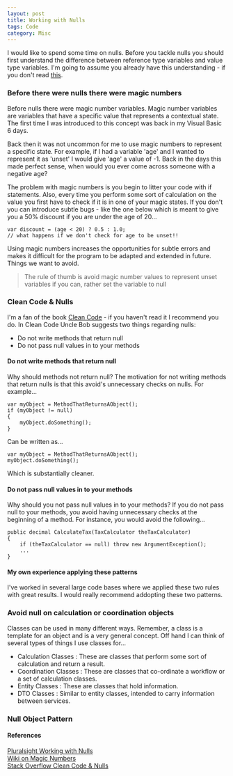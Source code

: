 ```yaml
---
layout: post
title: Working with Nulls
tags: Code 
category: Misc
---
```

I would like to spend some time on nulls. Before you tackle nulls you should first understand the difference between reference type variables and value type variables. I'm going to assume you already have this understanding - if you don't read [this](http://stackoverflow.com/questions/5057267/what-is-the-difference-between-a-reference-type-and-value-type-in-c).  

### Before there were nulls there were magic numbers

Before nulls there were magic number variables. Magic number variables are variables that have a specific value that represents a contextual state. The first time I was introduced to this concept was back in my Visual Basic 6 days. 

Back then it was not uncommon for me to use magic numbers to represent a specific state. For example, if I had a variable 'age' and I wanted to represent it as 'unset' I would give 'age' a value of -1. Back in the days this made perfect sense, when would you ever come across someone with a negative age?

The problem with magic numbers is you begin to litter your code with if statements. Also, every time you perform some sort of calculation on the value you first have to check if it is in one of your magic states. If you don't you can introduce subtle bugs - like the one below which is meant to give you a 50% discount if you are under the age of 20...

~~~
var discount = (age < 20) ? 0.5 : 1.0;  
// what happens if we don't check for age to be unset!!
~~~

Using magic numbers increases the opportunities for subtle errors and makes it difficult for the program to be adapted and extended in future. Things we want to avoid.

> The rule of thumb is avoid magic number values to represent unset variables if you can, rather set the variable to null

### Clean Code & Nulls

I'm a fan of the book [Clean Code](http://blog.markpearl.co.za/Clean-Code) - if you haven't read it I recommend you do. In Clean Code Uncle Bob suggests two things regarding nulls:

- Do not write methods that return null   
- Do not pass null values in to your methods   

#### Do not write methods that return null 

Why should methods not return null? The motivation for not writing methods that return nulls is that this avoid's unnecessary checks on nulls. For example...  

~~~
var myObject = MethodThatReturnsAObject();
if (myObject != null) 
{
    myObject.doSomething();
}
~~~

Can be written as...

~~~
var myObject = MethodThatReturnsAObject();
myObject.doSomething();
~~~

Which is substantially cleaner.

#### Do not pass null values in to your methods

Why should you not pass null values in to your methods? If you do not pass null to your methods, you avoid having unnecessary checks at the beginning of a method. For instance, you would avoid the following...

~~~
public decimal CalculateTax(TaxCalculator theTaxCalculator)
{
    if (theTaxCalculator == null) throw new ArgumentException();
    ...
} 
~~~

#### My own experience applying these patterns

I've worked in several large code bases where we applied these two rules with great results. I would really recommend addopting these two patterns.

### Avoid null on calculation or coordination objects

Classes can be used in many different ways. Remember, a class is a template for an object and is a very general concept. Off hand I can think of several types of things I use classes for...

- Calculation Classes : These are classes that perform some sort of calculation and return a result.  
- Coordination Classes : These are classes that co-ordinate a workflow or a set of calculation classes.  
- Entity Classes : These are classes that hold information. 
- DTO Classes : Similar to entity classes, intended to carry information between services.   



### Null Object Pattern

#### References

[Pluralsight Working with Nulls](https://app.pluralsight.com/library/courses/csharp-nulls-working)  
[Wiki on Magic Numbers](https://en.wikipedia.org/wiki/Magic_number_(programming)#Unnamed_numerical_constants)  
[Stack Overflow Clean Code & Nulls](http://stackoverflow.com/questions/6371956/confused-with-uncle-bob-explanation-on-handling-null-objects-in-book-clean-code)  
